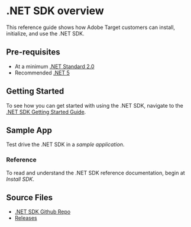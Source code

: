 # .NET SDK overview

This reference guide shows how Adobe Target customers can install, initialize, and use the .NET SDK.

## Pre-requisites

* At a minimum [.NET Standard 2.0](https://github.com/dotnet/standard/blob/master/docs/versions/netstandard2.0.md)
* Recommended [.NET 5](https://github.com/dotnet/core/blob/main/release-notes/5.0/README.md)

## Getting Started

To see how you can get started with using the .NET SDK, navigate to the [.NET SDK Getting Started Guide](https://adobetarget-sdks.gitbook.io/docs/getting-started/dotnet).

## Sample App

Test drive the .NET SDK in a *sample application*.

### Reference

To read and understand the .NET SDK reference documentation, begin at *Install SDK*.

## Source Files

* [.NET SDK Github Repo](https://github.com/adobe/target-dotnet-sdk)
* [Releases](https://github.com/adobe/target-dotnet-sdk/releases)